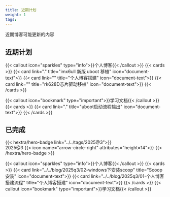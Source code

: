 ```yaml
---
title: 近期计划
weight: 1
tags:
---
```


近期博客可能更新的内容
<!--more-->

## 近期计划
{{< callout icon="sparkles" type="info">}}个人博客{{< /callout >}}
{{< cards >}}
	{{< card link="." title="imx6ull 新版 uboot 移植" icon="document-text">}}
	{{< card link="" title="个人博客搭建" icon="document-text">}}
	{{< card link="" title="rk628D芯片驱动移植" icon="document-text">}}
{{< /cards >}}

{{< callout icon="bookmark" type="important">}}学习文档{{< /callout >}}
{{< cards >}}
	{{< card link="." title="uboot启动流程输出" icon="document-text">}}
{{< /cards >}}

## 已完成
<div class="hx:mb-4"></div>
{{< hextra/hero-badge link="../../tags/2025@3">}}
  <div class="hx:w-2 hx:h-2 hx:rounded-full hx:bg-primary-400"></div>
2025@3
{{< icon name="arrow-circle-right" attributes="height=14">}}
{{< /hextra/hero-badge >}}

{{< callout icon="sparkles" type="info">}}个人博客{{< /callout >}}
{{< cards >}}
	{{< card link="../../blog/2025q3/02-windows下安装scoop" title="Scoop 安装" icon="document-text">}}
	{{< card link="../../blog/2025q3/01-个人博客搭建流程" title="个人博客搭建" icon="document-text">}}
{{< /cards >}}
{{< callout icon="bookmark" type="important">}}学习文档{{< /callout >}}

